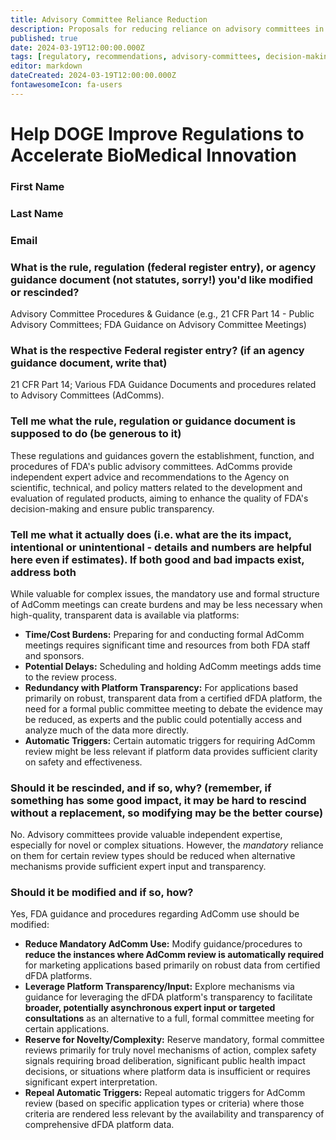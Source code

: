 ```yaml
---
title: Advisory Committee Reliance Reduction
description: Proposals for reducing reliance on advisory committees in the context of dFDA platform data
published: true
date: 2024-03-19T12:00:00.000Z
tags: [regulatory, recommendations, advisory-committees, decision-making, fda]
editor: markdown
dateCreated: 2024-03-19T12:00:00.000Z
fontawesomeIcon: fa-users
---
```


# Help DOGE Improve Regulations to Accelerate BioMedical Innovation

### First Name

### Last Name

### Email

### What is the rule, regulation (federal register entry), or agency guidance document (not statutes, sorry!) you'd like modified or rescinded?

Advisory Committee Procedures & Guidance (e.g., 21 CFR Part 14 - Public Advisory Committees; FDA Guidance on Advisory Committee Meetings)

### What is the respective Federal register entry? (if an agency guidance document, write that)

21 CFR Part 14; Various FDA Guidance Documents and procedures related to Advisory Committees (AdComms).

### Tell me what the rule, regulation or guidance document is supposed to do (be generous to it)

These regulations and guidances govern the establishment, function, and procedures of FDA's public advisory committees. AdComms provide independent expert advice and recommendations to the Agency on scientific, technical, and policy matters related to the development and evaluation of regulated products, aiming to enhance the quality of FDA's decision-making and ensure public transparency.

### Tell me what it actually does (i.e. what are the its impact, intentional or unintentional - details and numbers are helpful here even if estimates). If both good and bad impacts exist, address both

While valuable for complex issues, the mandatory use and formal structure of AdComm meetings can create burdens and may be less necessary when high-quality, transparent data is available via platforms:

* **Time/Cost Burdens:** Preparing for and conducting formal AdComm meetings requires significant time and resources from both FDA staff and sponsors.
* **Potential Delays:** Scheduling and holding AdComm meetings adds time to the review process.
* **Redundancy with Platform Transparency:** For applications based primarily on robust, transparent data from a certified dFDA platform, the need for a formal public committee meeting to debate the evidence may be reduced, as experts and the public could potentially access and analyze much of the data more directly.
* **Automatic Triggers:** Certain automatic triggers for requiring AdComm review might be less relevant if platform data provides sufficient clarity on safety and effectiveness.

### Should it be rescinded, and if so, why? (remember, if something has some good impact, it may be hard to rescind without a replacement, so modifying may be the better course)

No. Advisory committees provide valuable independent expertise, especially for novel or complex situations. However, the *mandatory* reliance on them for certain review types should be reduced when alternative mechanisms provide sufficient expert input and transparency.

### Should it be modified and if so, how?

Yes, FDA guidance and procedures regarding AdComm use should be modified:

* **Reduce Mandatory AdComm Use:** Modify guidance/procedures to **reduce the instances where AdComm review is automatically required** for marketing applications based primarily on robust data from certified dFDA platforms.
* **Leverage Platform Transparency/Input:** Explore mechanisms via guidance for leveraging the dFDA platform's transparency to facilitate **broader, potentially asynchronous expert input or targeted consultations** as an alternative to a full, formal committee meeting for certain applications.
* **Reserve for Novelty/Complexity:** Reserve mandatory, formal committee reviews primarily for truly novel mechanisms of action, complex safety signals requiring broad deliberation, significant public health impact decisions, or situations where platform data is insufficient or requires significant expert interpretation.
* **Repeal Automatic Triggers:** Repeal automatic triggers for AdComm review (based on specific application types or criteria) where those criteria are rendered less relevant by the availability and transparency of comprehensive dFDA platform data.
